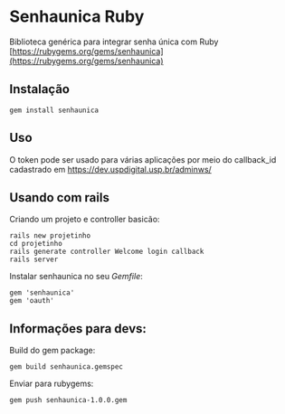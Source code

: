 # Senhaunica Ruby

Biblioteca genérica para integrar senha única com Ruby
[https://rubygems.org/gems/senhaunica](https://rubygems.org/gems/senhaunica)

## Instalação

```
gem install senhaunica
```

## Uso

O token pode ser usado para várias aplicações por meio do callback_id cadastrado em https://dev.uspdigital.usp.br/adminws/

## Usando com rails

Criando um projeto e controller basicão:

    rails new projetinho
    cd projetinho
    rails generate controller Welcome login callback
    rails server

Instalar senhaunica no seu *Gemfile*:

    gem 'senhaunica'
    gem 'oauth'

## Informações para devs:

Build do gem package:

    gem build senhaunica.gemspec

Enviar para rubygems:

    gem push senhaunica-1.0.0.gem
